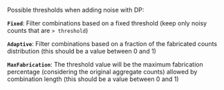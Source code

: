 Possible thresholds when adding noise with DP:

**`Fixed`**:
Filter combinations based on a fixed threshold (keep only noisy counts that are `> threshold`)

**`Adaptive`**:
Filter combinations based on a fraction of the fabricated counts distribution (this should be a value between 0 and 1)

**`MaxFabrication`**:
The threshold value will be the maximum fabrication percentage (considering the original aggregate counts) allowed by combination length (this should be a value between 0 and 1)

